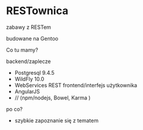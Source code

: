 # RESTownica
zabawy z RESTem

budowane na Gentoo

Co tu mamy?

backend/zaplecze
- Postgresql 9.4.5
- WildFly 10.0
- WebServices REST
frontend/interfejs użytkownika
- AngularJS
- // (npm/nodejs, Bowel, Karma )

po co?
- szybkie zapoznanie się z tematem
